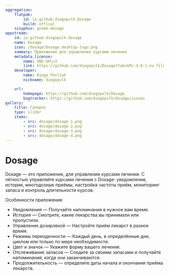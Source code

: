 ```yaml
---
aggregation:
    flatpak:
        id: io.github.diegopvlk.Dosage
        build: offical
    sisyphus: gnome-dosage
appstream:
    id: io.github.diegopvlk.Dosage
    name: Dosage
    icon: /dosage/Dosage.desktop-logo.png
    summary: Приложение для управления курсами лечения
    metadata_license:
        name: GNU GPLv3
        link: https://github.com/diegopvlk/Dosage?tab=GPL-3.0-1-ov-file
    developer:
        name: Diego Povliuk
        nickname: diegopvlk

    url:
        homepage: https://github.com/diegopvlk/Dosage
        bugtracker: https://github.com/diegopvlk/Dosage/issues
gallery:
    title: Галерея
    type: slider
    items:
        - src: dosage/dosage-1.png
        - src: dosage/dosage-2.png
        - src: dosage/dosage-3.png
        - src: dosage/dosage-4.png
---
```


# Dosage

Dosage — это приложение, для управления курсами лечения. С лёгкостью управляйте курсами лечения с Dosage: уведомления, история, многодозные приёмы, настройка частоты приём, мониторинг запаса и контроль длительности курсов.

Особенности приложения:

-   Уведомления — Получайте напоминания в нужное вам время.
-   История — Смотрите, какие лекарства вы принимали или пропустили.
-   Управление дозировкой — Настройте приём лекарст в разное время.
-   Режимы периодичности — Каждый день, в определённые дни, циклом или только по мере необходимости.
-   Цвет и значок — Укажите форму вашего лечения.
-   Отслеживание запасов — Следите за своими запасами и получайте напоминания, когда они заканчиваются.
-   Продолжительность — определите даты начала и окончания приёма лекарств.

<AGWGallery />

<!--@include: @apps/_parts/install/content-repo.md-->
<!--@include: @apps/_parts/install/content-flatpak.md-->
